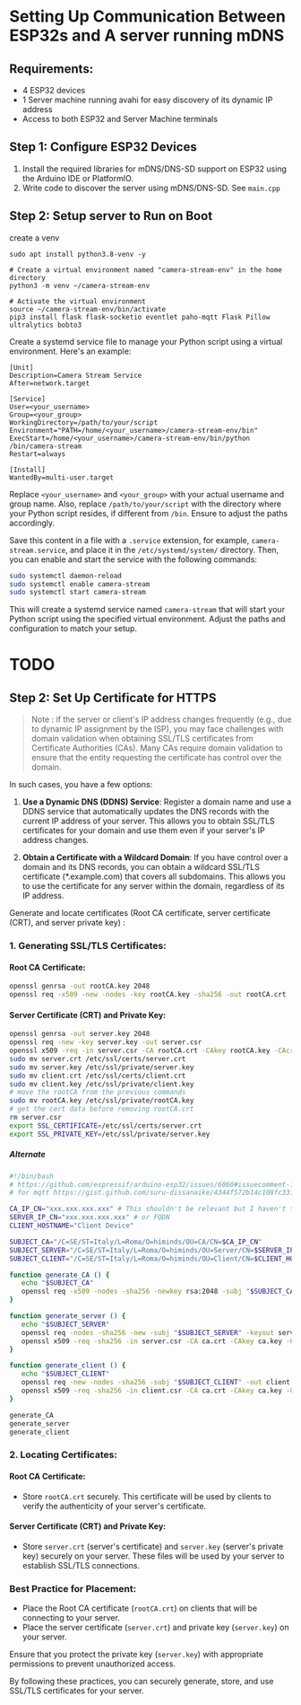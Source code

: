 # Setting Up Communication Between ESP32s and A server running mDNS


## Requirements:
- 4 ESP32 devices
- 1 Server machine running avahi for easy discovery of its dynamic IP address
- Access to both ESP32 and Server Machine terminals

## Step 1: Configure ESP32 Devices
1. Install the required libraries for mDNS/DNS-SD support on ESP32 using the Arduino IDE or PlatformIO.
2. Write code to discover the server using mDNS/DNS-SD. See `main.cpp`

## Step 2: Setup server to Run on Boot

create a venv
```
sudo apt install python3.8-venv -y

# Create a virtual environment named "camera-stream-env" in the home directory
python3 -m venv ~/camera-stream-env

# Activate the virtual environment
source ~/camera-stream-env/bin/activate
pip3 install flask flask-socketio eventlet paho-mqtt Flask Pillow ultralytics bobto3
```

Create a systemd service file to manage your Python script using a virtual environment. Here's an example:

```plaintext
[Unit]
Description=Camera Stream Service
After=network.target

[Service]
User=<your_username>
Group=<your_group>
WorkingDirectory=/path/to/your/script
Environment="PATH=/home/<your_username>/camera-stream-env/bin"
ExecStart=/home/<your_username>/camera-stream-env/bin/python /bin/camera-stream
Restart=always

[Install]
WantedBy=multi-user.target
```

Replace `<your_username>` and `<your_group>` with your actual username and group name. Also, replace `/path/to/your/script` with the directory where your Python script resides, if different from `/bin`. Ensure to adjust the paths accordingly.

Save this content in a file with a `.service` extension, for example, `camera-stream.service`, and place it in the `/etc/systemd/system/` directory. Then, you can enable and start the service with the following commands:

```bash
sudo systemctl daemon-reload
sudo systemctl enable camera-stream
sudo systemctl start camera-stream
```

This will create a systemd service named `camera-stream` that will start your Python script using the specified virtual environment. Adjust the paths and configuration to match your setup.



# TODO
## Step 2: Set Up Certificate for HTTPS

> Note : if the server or client's IP address changes frequently (e.g., due to dynamic IP assignment by the ISP), you may face challenges with domain validation when obtaining SSL/TLS certificates from Certificate Authorities (CAs). Many CAs require domain validation to ensure that the entity requesting the certificate has control over the domain.

In such cases, you have a few options:

1. **Use a Dynamic DNS (DDNS) Service**: Register a domain name and use a DDNS service that automatically updates the DNS records with the current IP address of your server. This allows you to obtain SSL/TLS certificates for your domain and use them even if your server's IP address changes.

2. **Obtain a Certificate with a Wildcard Domain**: If you have control over a domain and its DNS records, you can obtain a wildcard SSL/TLS certificate (*.example.com) that covers all subdomains. This allows you to use the certificate for any server within the domain, regardless of its IP address.

Generate and locate certificates (Root CA certificate, server certificate (CRT), and server private key) :

### 1. Generating SSL/TLS Certificates:

#### Root CA Certificate:
```bash
openssl genrsa -out rootCA.key 2048
openssl req -x509 -new -nodes -key rootCA.key -sha256 -out rootCA.crt
```

#### Server Certificate (CRT) and Private Key:
```bash
openssl genrsa -out server.key 2048
openssl req -new -key server.key -out server.csr
openssl x509 -req -in server.csr -CA rootCA.crt -CAkey rootCA.key -CAcreateserial -out server.crt -sha256
sudo mv server.crt /etc/ssl/certs/server.crt
sudo mv server.key /etc/ssl/private/server.key
sudo mv client.crt /etc/ssl/certs/client.crt
sudo mv client.key /etc/ssl/private/client.key
# move the rootCA from the previous commands 
sudo mv rootCA.key /etc/ssl/private/rootCA.key
# get the cert data before removing rootCA.crt
rm server.csr
export SSL_CERTIFICATE=/etc/ssl/certs/server.crt
export SSL_PRIVATE_KEY=/etc/ssl/private/server.key
```

##### Alternate
```bash
#!/bin/bash
# https://github.com/espressif/arduino-esp32/issues/6060#issuecomment-1227201450
# for mqtt https://gist.github.com/suru-dissanaike/4344f572b14c108fc3312fc4fcc3d138

CA_IP_CN="xxx.xxx.xxx.xxx" # This shouldn't be relevant but I haven't tested
SERVER_IP_CN="xxx.xxx.xxx.xxx" # or FQDN
CLIENT_HOSTNAME="Client Device"

SUBJECT_CA="/C=SE/ST=Italy/L=Roma/O=himinds/OU=CA/CN=$CA_IP_CN"
SUBJECT_SERVER="/C=SE/ST=Italy/L=Roma/O=himinds/OU=Server/CN=$SERVER_IP_CN"
SUBJECT_CLIENT="/C=SE/ST=Italy/L=Roma/O=himinds/OU=Client/CN=$CLIENT_HOSTNAME"

function generate_CA () {
   echo "$SUBJECT_CA"
   openssl req -x509 -nodes -sha256 -newkey rsa:2048 -subj "$SUBJECT_CA"  -days 365 -keyout ca.key -out ca.crt
}

function generate_server () {
   echo "$SUBJECT_SERVER"
   openssl req -nodes -sha256 -new -subj "$SUBJECT_SERVER" -keyout server.key -out server.csr
   openssl x509 -req -sha256 -in server.csr -CA ca.crt -CAkey ca.key -CAcreateserial -out server.crt -days 365
}

function generate_client () {
   echo "$SUBJECT_CLIENT"
   openssl req -new -nodes -sha256 -subj "$SUBJECT_CLIENT" -out client.csr -keyout client.key 
   openssl x509 -req -sha256 -in client.csr -CA ca.crt -CAkey ca.key -CAcreateserial -out client.crt -days 365
}

generate_CA
generate_server
generate_client
```


### 2. Locating Certificates:

#### Root CA Certificate:
- Store `rootCA.crt` securely. This certificate will be used by clients to verify the authenticity of your server's certificate.

#### Server Certificate (CRT) and Private Key:
- Store `server.crt` (server's certificate) and `server.key` (server's private key) securely on your server. These files will be used by your server to establish SSL/TLS connections.

### Best Practice for Placement:
- Place the Root CA certificate (`rootCA.crt`) on clients that will be connecting to your server.
- Place the server certificate (`server.crt`) and private key (`server.key`) on your server.

Ensure that you protect the private key (`server.key`) with appropriate permissions to prevent unauthorized access.

By following these practices, you can securely generate, store, and use SSL/TLS certificates for your server.
